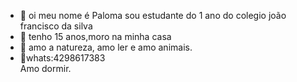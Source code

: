 - 👋 oi meu nome é Paloma sou estudante do 1 ano do colegio joão francisco da silva 
- 👀 tenho 15 anos,moro na minha casa 
- 🌱 amo a natureza, amo ler e amo animais.
- 💞️whats:4298617383  
Amo dormir.
